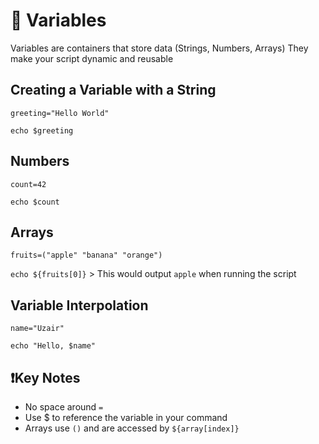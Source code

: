 # 🧰 Variables

Variables are containers that store data (Strings, Numbers, Arrays)
They make your script dynamic and reusable 

## Creating a Variable with a String 

`greeting="Hello World"`

`echo $greeting`

## Numbers

`count=42`

`echo $count`

## Arrays

`fruits=("apple" "banana" "orange")`

`echo ${fruits[0]}` > This would output `apple` when running the script

## Variable Interpolation

`name="Uzair"`

`echo "Hello, $name"`

## ❗Key Notes

- No space around `=`
- Use $ to reference the variable in your command
- Arrays use `()` and are accessed by `${array[index]}`
